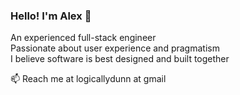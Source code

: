### Hello! I'm Alex 👋

An experienced full-stack engineer<br>
Passionate about user experience and pragmatism<br>
I believe software is best designed and built together

📫 Reach me at logicallydunn at gmail

<!--
**inli3u/inli3u** is a ✨ _special_ ✨ repository because its `README.md` (this file) appears on your GitHub profile.

Here are some ideas to get you started:

- 🔭 I’m currently working on ...
- 🌱 I’m currently learning ...
- 👯 I’m looking to collaborate on ...
- 🤔 I’m looking for help with ...
- 💬 Ask me about ...
- 📫 How to reach me: ...
- 😄 Pronouns: ...
- ⚡ Fun fact: ...
-->
